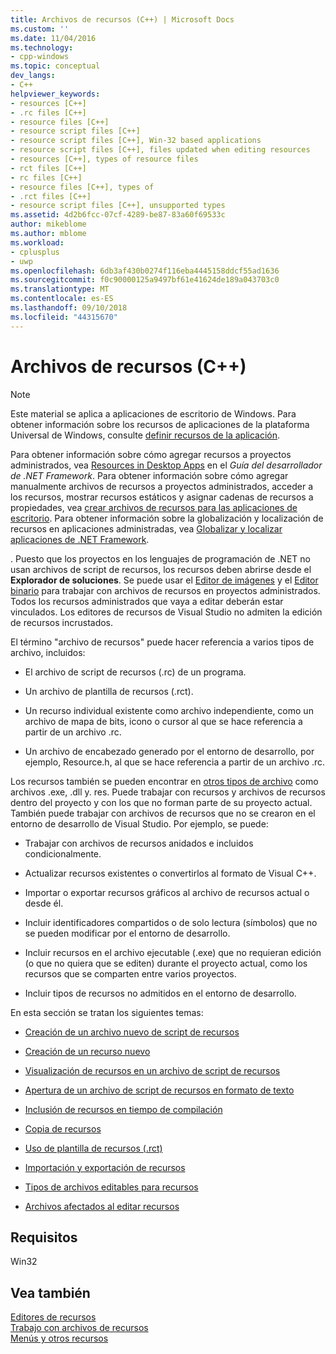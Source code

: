 ```yaml
---
title: Archivos de recursos (C++) | Microsoft Docs
ms.custom: ''
ms.date: 11/04/2016
ms.technology:
- cpp-windows
ms.topic: conceptual
dev_langs:
- C++
helpviewer_keywords:
- resources [C++]
- .rc files [C++]
- resource files [C++]
- resource script files [C++]
- resource script files [C++], Win-32 based applications
- resource script files [C++], files updated when editing resources
- resources [C++], types of resource files
- rct files [C++]
- rc files [C++]
- resource files [C++], types of
- .rct files [C++]
- resource script files [C++], unsupported types
ms.assetid: 4d2b6fcc-07cf-4289-be87-83a60f69533c
author: mikeblome
ms.author: mblome
ms.workload:
- cplusplus
- uwp
ms.openlocfilehash: 6db3af430b0274f116eba4445158ddcf55ad1636
ms.sourcegitcommit: f0c90000125a9497bf61e41624de189a043703c0
ms.translationtype: MT
ms.contentlocale: es-ES
ms.lasthandoff: 09/10/2018
ms.locfileid: "44315670"
---
```

# <a name="resource-files-c"></a>Archivos de recursos (C++)

> [!NOTE]
> Este material se aplica a aplicaciones de escritorio de Windows. Para obtener información sobre los recursos de aplicaciones de la plataforma Universal de Windows, consulte [definir recursos de la aplicación](/windows/uwp/app-resources/).
>
> Para obtener información sobre cómo agregar recursos a proyectos administrados, vea [Resources in Desktop Apps](/dotnet/framework/resources/index) en el *Guía del desarrollador de .NET Framework*. Para obtener información sobre cómo agregar manualmente archivos de recursos a proyectos administrados, acceder a los recursos, mostrar recursos estáticos y asignar cadenas de recursos a propiedades, vea [crear archivos de recursos para las aplicaciones de escritorio](/dotnet/framework/resources/creating-resource-files-for-desktop-apps). Para obtener información sobre la globalización y localización de recursos en aplicaciones administradas, vea [Globalizar y localizar aplicaciones de .NET Framework](/dotnet/standard/globalization-localization/index).
>
> . Puesto que los proyectos en los lenguajes de programación de .NET no usan archivos de script de recursos, los recursos deben abrirse desde el **Explorador de soluciones**. Se puede usar el [Editor de imágenes](../windows/image-editor-for-icons.md) y el [Editor binario](binary-editor.md) para trabajar con archivos de recursos en proyectos administrados. Todos los recursos administrados que vaya a editar deberán estar vinculados. Los editores de recursos de Visual Studio no admiten la edición de recursos incrustados.

El término "archivo de recursos" puede hacer referencia a varios tipos de archivo, incluidos:

- El archivo de script de recursos (.rc) de un programa.

- Un archivo de plantilla de recursos (.rct).

- Un recurso individual existente como archivo independiente, como un archivo de mapa de bits, icono o cursor al que se hace referencia a partir de un archivo .rc.

- Un archivo de encabezado generado por el entorno de desarrollo, por ejemplo, Resource.h, al que se hace referencia a partir de un archivo .rc.

Los recursos también se pueden encontrar en [otros tipos de archivo](../windows/editable-file-types-for-resources.md) como archivos .exe, .dll y. res. Puede trabajar con recursos y archivos de recursos dentro del proyecto y con los que no forman parte de su proyecto actual. También puede trabajar con archivos de recursos que no se crearon en el entorno de desarrollo de Visual Studio. Por ejemplo, se puede:

- Trabajar con archivos de recursos anidados e incluidos condicionalmente.

- Actualizar recursos existentes o convertirlos al formato de Visual C++.

- Importar o exportar recursos gráficos al archivo de recursos actual o desde él.

- Incluir identificadores compartidos o de solo lectura (símbolos) que no se pueden modificar por el entorno de desarrollo.

- Incluir recursos en el archivo ejecutable (.exe) que no requieran edición (o que no quiera que se editen) durante el proyecto actual, como los recursos que se comparten entre varios proyectos.

- Incluir tipos de recursos no admitidos en el entorno de desarrollo.

En esta sección se tratan los siguientes temas:

- [Creación de un archivo nuevo de script de recursos](../windows/how-to-create-a-resource-script-file.md)

- [Creación de un recurso nuevo](../windows/how-to-create-a-resource.md)

- [Visualización de recursos en un archivo de script de recursos](../windows/how-to-open-a-resource-script-file-outside-of-a-project-standalone.md)

- [Apertura de un archivo de script de recursos en formato de texto](../windows/how-to-open-a-resource-script-file-in-text-format.md)

- [Inclusión de recursos en tiempo de compilación](../windows/how-to-include-resources-at-compile-time.md)

- [Copia de recursos](../windows/how-to-copy-resources.md)

- [Uso de plantilla de recursos (.rct)](../windows/how-to-use-resource-templates.md)

- [Importación y exportación de recursos](../windows/how-to-import-and-export-resources.md)

- [Tipos de archivos editables para recursos](../windows/editable-file-types-for-resources.md)

- [Archivos afectados al editar recursos](../windows/files-affected-by-resource-editing.md)

## <a name="requirements"></a>Requisitos

Win32

## <a name="see-also"></a>Vea también

[Editores de recursos](../windows/resource-editors.md)  
[Trabajo con archivos de recursos](../windows/working-with-resource-files.md)  
[Menús y otros recursos](https://msdn.microsoft.com/library/windows/desktop/ms632583.aspx)